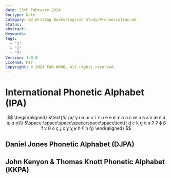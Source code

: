 ```yaml
---
date: 25th February 2024
Doctype: Note
Category: 02_Writing Books/English Study/Pronunciation.md
Status: 
abstract: 
Keywords: 
tags:
  - "1"
  - "2"
  - "3"
Version: 1.0.0
License: MIT
Copyright: © 2024 FAN WANG. All rights reserved.
---
```

# International Phonetic Alphabet (IPA)
$$
\begin{aligned}
&\text{/i/ /ø/ y ɨ ʉ ɯ u ɪ ʏ ʊ e ɘ ɵ ɤ o ə ɛ œ ɜ ɞ ʌ ɔ æ ɐ a ɶ ɑ ɒ}\\
&\space \space\space\space\space\space\text{ʈ ɖ c  k ɡ q ɢ ʡ ʔ ɸ β f v θ ð ç ʝ x ɣ χ ʁ ħ ʕ h ɧ}
\end{aligned}
$$
## Daniel Jones Phonetic Alphabet (DJPA)
## John Kenyon & Thomas Knott Phonetic Alphabet (KKPA)
